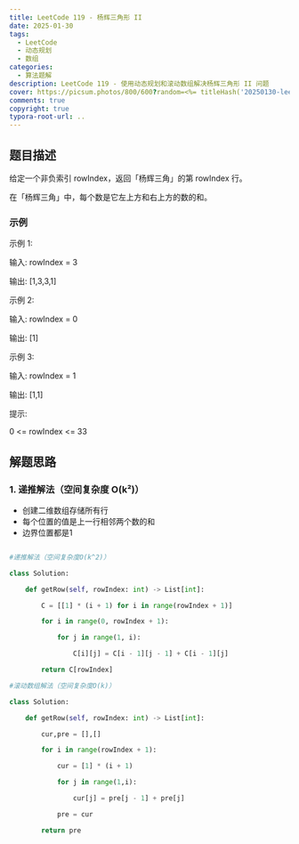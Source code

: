 ```yaml
---
title: LeetCode 119 - 杨辉三角形 II
date: 2025-01-30
tags: 
  - LeetCode
  - 动态规划
  - 数组
categories:
  - 算法题解
description: LeetCode 119 - 使用动态规划和滚动数组解决杨辉三角形 II 问题
cover: https://picsum.photos/800/600?random=<%= titleHash('20250130-leetcode119-杨辉三角形') %>
comments: true
copyright: true
typora-root-url: ..
---
```


## 题目描述

给定一个非负索引 rowIndex，返回「杨辉三角」的第 rowIndex 行。

在「杨辉三角」中，每个数是它左上方和右上方的数的和。

### 示例

示例 1:

输入: rowIndex = 3

输出: [1,3,3,1]

示例 2:

输入: rowIndex = 0

输出: [1]

示例 3:

输入: rowIndex = 1

输出: [1,1]

提示:

0 <= rowIndex <= 33

## 解题思路

### 1. 递推解法（空间复杂度 O(k²)）
- 创建二维数组存储所有行
- 每个位置的值是上一行相邻两个数的和
- 边界位置都是1

```python

#递推解法（空间复杂度O(k^2)）

class Solution:

    def getRow(self, rowIndex: int) -> List[int]:

        C = [[1] * (i + 1) for i in range(rowIndex + 1)]

        for i in range(0, rowIndex + 1):

            for j in range(1, i):

                C[i][j] = C[i - 1][j - 1] + C[i - 1][j]

        return C[rowIndex]

#滚动数组解法（空间复杂度O(k)）   

class Solution:

    def getRow(self, rowIndex: int) -> List[int]:

        cur,pre = [],[]

        for i in range(rowIndex + 1):

            cur = [1] * (i + 1)

            for j in range(1,i):

                cur[j] = pre[j - 1] + pre[j]

            pre = cur

        return pre

```


